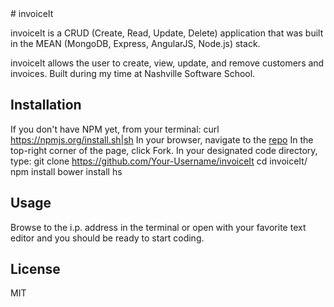 
<snippet>
  <content>
# invoiceIt

invoiceIt is a CRUD (Create, Read, Update, Delete) application that was built in the MEAN (MongoDB, Express, AngularJS, Node.js) stack.

invoiceIt allows the user to create, view, update, and remove customers and invoices.
Built during my time at Nashville Software School.
## Installation
If you don't have NPM yet, from your terminal:
curl https://npmjs.org/install.sh|sh
In your browser, navigate to the <a href="https://github.com/micahp0506/invoiceIt">repo</a>
In the top-right corner of the page, click Fork.
In your designated code directory, type:
git clone https://github.com/Your-Username/invoiceIt
cd invoiceIt/
npm install
bower install
hs
## Usage
Browse to the i.p. address in the terminal or open with your favorite text editor and you should be ready to start coding.
## License
MIT
</content>
</snippet>
